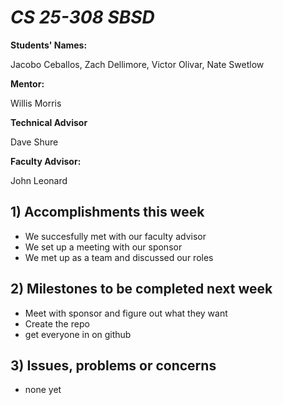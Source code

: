 # *CS 25-308 SBSD*

**Students' Names:**

Jacobo Ceballos, Zach Dellimore, Victor Olivar, Nate Swetlow

**Mentor:**

Willis Morris

**Technical Advisor**

Dave Shure

**Faculty Advisor:**

John Leonard

## 1) Accomplishments this week ##
   - We succesfully met with our faculty advisor
   - We set up a meeting with our sponsor
   - We met up as a team and discussed our roles

## 2) Milestones to be completed next week ##
   - Meet with sponsor and figure out what they want
   - Create the repo
   - get everyone in on github

## 3) Issues, problems or concerns ##
   - none yet
   


